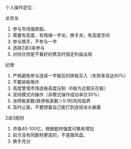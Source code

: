 个人操作定位：

龙空龙
1. 参与市场强势股，
2. 需要有高度，有情绪一字龙，换手龙，有高度空间
3. 参与换手，不参与一字
4. 选择2进3来参与
5. 对持仓但是不看好的票及时锁定利益出局

纪律

1. 严格避免参与连续一字板后的排板买入（失败率高达80%）
2. 不要排板等炸
3. 高度警惕市场连板高度压制（6板为近期天花板）
4. 坚持模式内操作（非模式操作成功率仅30%）
5. 涨停板家数/跌停板家数＞5:1时风险临界  
6. 及时止盈，不要想着自己能打到连班龙头躺着

2进3规则
1. 市值40-100亿，根据题材强度可略有增加
2. 前方没有同题材更高的，不是跟风盘，
3. 换手充分